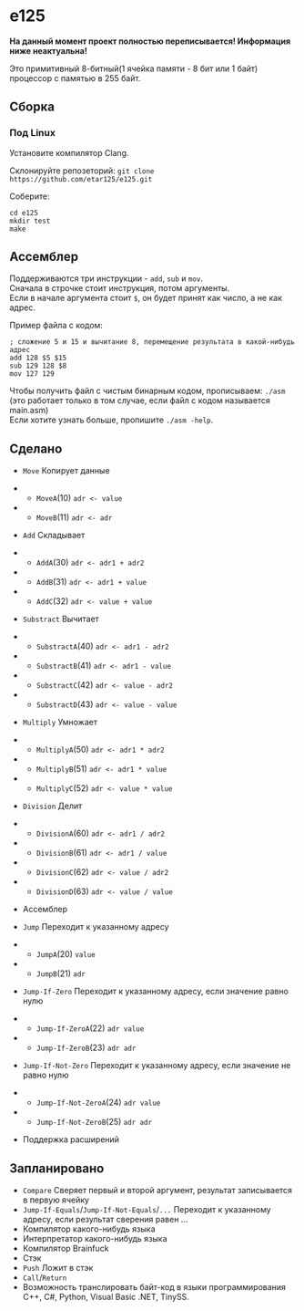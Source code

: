 # e125

**На данный момент проект полностью переписывается! Информация ниже неактуальна!**

Это примитивный 8-битный(1 ячейка памяти - 8 бит или 1 байт) процессор с памятью в 255 байт.

## Сборка

### Под Linux

Установите компилятор Clang.  

Склонируйте репозеторий: `git clone https://github.com/etar125/e125.git`  

Соберите:  
```
cd e125
mkdir test
make
```

## Ассемблер

Поддерживаются три инструкции - `add`, `sub` и `mov`.  
Сначала в строчке стоит инструкция, потом аргументы.  
Если в начале аргумента стоит `$`, он будет принят как число, а не как адрес.  

Пример файла с кодом:
```
; сложение 5 и 15 и вычитание 8, перемещение результата в какой-нибудь адрес
add 128 $5 $15
sub 129 128 $8
mov 127 129
```

Чтобы получить файл с чистым бинарным кодом, прописываем: `./asm` (это работает только в том случае, если файл с кодом называется main.asm)  
Если хотите узнать больше, пропишите `./asm -help`.  

## Сделано

- `Move` Копирует данные
- - `MoveA`(10) `adr <- value`
- - `MoveB`(11) `adr <- adr`

- `Add` Складывает
- - `AddA`(30) `adr <- adr1 + adr2`
- - `AddB`(31) `adr <- adr1 + value`
- - `AddC`(32) `adr <- value + value`

- `Substract` Вычитает
- - `SubstractA`(40) `adr <- adr1 - adr2`
- - `SubstractB`(41) `adr <- adr1 - value`
- - `SubstractC`(42) `adr <- value - adr2`
- - `SubstractD`(43) `adr <- value - value`

- `Multiply` Умножает
- - `MultiplyA`(50) `adr <- adr1 * adr2`
- - `MultiplyB`(51) `adr <- adr1 * value`
- - `MultiplyC`(52) `adr <- value * value`

- `Division` Делит
- - `DivisionA`(60) `adr <- adr1 / adr2`
- - `DivisionB`(61) `adr <- adr1 / value`
- - `DivisionC`(62) `adr <- value / adr2`
- - `DivisionD`(63) `adr <- value / value`

- Ассемблер

- `Jump` Переходит к указанному адресу
- - `JumpA`(20) `value`
- - `JumpB`(21) `adr`

- `Jump-If-Zero` Переходит к указанному адресу, если значение равно нулю
- - `Jump-If-ZeroA`(22) `adr value`
- - `Jump-If-ZeroB`(23) `adr adr`

- `Jump-If-Not-Zero` Переходит к указанному адресу, если значение не равно нулю
- - `Jump-If-Not-ZeroA`(24) `adr value`
- - `Jump-If-Not-ZeroB`(25) `adr adr`

- Поддержка расширений

## Запланировано

- `Compare` Сверяет первый и второй аргумент, результат записывается в первую ячейку
- `Jump-If-Equals`/`Jump-If-Not-Equals`/`...` Переходит к указанному адресу, если результат сверения равен ...
- Компилятор какого-нибудь языка
- Интерпретатор какого-нибудь языка
- Компилятор Brainfuck
- Стэк
- `Push` Ложит в стэк
- `Call`/`Return`
- Возможность транслировать байт-код в языки программирования C++, C#, Python, Visual Basic .NET, TinySS.
